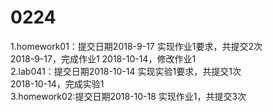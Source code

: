 # 0224 
1.homework01：提交日期2018-9-17 实现作业1要求，共提交2次  
    2018-9-17，完成作业1  2018-10-14，修改作业1  
        2.lab041：提交日期2018-10-14 实现实验1要求，共提交1次   
    2018-10-14，完成实验1  
    3.homework02:提交日期2018-10-18 实现作业1，共提交3次  
    

